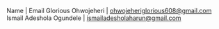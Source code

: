 Name | Email
Glorious Ohwojeheri | ohwojeheriglorious608@gmail.com
Ismail Adeshola Ogundele | ismailadesholaharun@gmail.com

